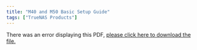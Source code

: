 ```yaml
---
title: "M40 and M50 Basic Setup Guide"
tags: ["TrueNAS Products"]
---
```


<object data="https://www.truenas.com/docs/files/MseriesBSGv1_7.pdf" type="application/pdf" width="95%" height="1000">
  There was an error displaying this PDF, <a href="https://www.truenas.com/docs/files/MseriesBSGv1_7.pdf">please click here to download the file.</a>
</object>

